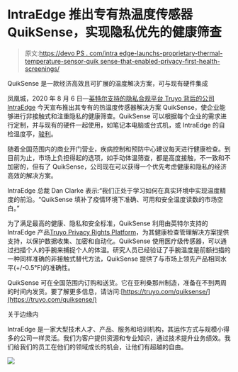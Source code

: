 # IntraEdge 推出专有热温度传感器 QuikSense，实现隐私优先的健康筛查

> 原文:[https://devo PS . com/intra edge-launchs-proprietary-thermal-temperature-sensor-quik sense-that-enabled-privacy-first-health-screenings/](https://devops.com/intraedge-launches-proprietary-thermal-temperature-sensor-quiksense-that-enables-privacy-first-health-screenings/)

QuikSense 是一款经济高效且可扩展的温度解决方案，可与现有硬件集成

凤凰城，2020 年 8 月 6 日—[英特尔支持的隐私合规平台 Truyo 背后的公司 IntraEdge](https://intraedge.com/) 今天宣布推出其专有的热温度传感器解决方案 QuikSense，使企业能够进行非接触式和注重隐私的健康筛查。QuikSense 可以根据每个企业的需求进行定制，并与现有的硬件一起使用，如笔记本电脑或台式机，或 IntraEdge 的自检温度亭，[骏利](https://www.prnewswire.com/news-releases/intraedge-launches-privacy-first-self-check-temperature-kiosk-janus-to-help-companies-get-back-to-business-safely-301063638.html)。

随着全国范围内的商业开门营业，疾病控制和预防中心建议每天进行健康检查。到目前为止，市场上负担得起的选项，如手动体温筛查，都是高度接触，不一致和不加密的，但有了 QuikSense，公司现在可以获得一个优先考虑健康和隐私的经济高效的解决方案。

IntraEdge 总裁 Dan Clarke 表示:“我们正处于学习如何在真实环境中实现温度精度的前沿。“QuikSense 填补了疫情环境下准确、可用和安全温度读数的市场空白。”

为了满足最高的健康、隐私和安全标准，QuikSense 利用由英特尔支持的 IntraEdge 产品[Truyo Privacy Rights Platform](https://truyo.com/)，为其健康检查管理解决方案提供支持，以保护数据收集、加密和自动化。QuikSense 使用医疗级传感器，可以通过扫描个人的手腕来捕捉个人的体温。研究人员已经验证了手腕温度是前额扫描的一种同样准确的非接触式替代方法，QuikSense 提供了与市场上领先产品相同水平(+/-0.5°F)的准确性。

QuikSense 可在全国范围内订购和送货。它在亚利桑那州制造，准备在不到两周的时间内发货。要了解更多信息，请访问:[https://truyo.com/quiksense/](https://truyo.com/quiksense/)

关于边缘内

IntraEdge 是一家大型技术人才、产品、服务和培训机构，其运作方式与规模小得多的公司一样灵活。我们为客户提供资源和专业知识，通过技术提升业务绩效。我们给我们的员工在他们的领域成长的机会，让他们有超越的自由。

![](../Images/80fa6adcfc3f64d015030e2a410150ff.png)